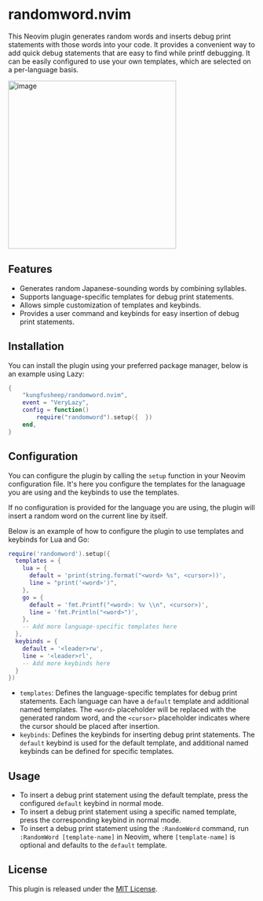 # randomword.nvim

This Neovim plugin generates random words and inserts debug print statements with those words into your code. It provides a convenient way to add quick debug statements that are easy to find while printf debugging. It can be easily configured to use your own templates, which are selected on a per-language basis.

<img width="342" alt="image" src="https://github.com/kungfusheep/randomword.nvim/assets/6867511/f22518f0-110e-4630-b9ae-2b8ac9ea0412">


## Features

- Generates random Japanese-sounding words by combining syllables.
- Supports language-specific templates for debug print statements.
- Allows simple customization of templates and keybinds.
- Provides a user command and keybinds for easy insertion of debug print statements.

## Installation

You can install the plugin using your preferred package manager, below is an example using Lazy:

```lua
{
    "kungfusheep/randomword.nvim",
    event = "VeryLazy",
    config = function()
        require("randomword").setup({  })
    end,
}
```

## Configuration

You can configure the plugin by calling the `setup` function in your Neovim configuration file. It's here you configure the templates for the lanaguage you are using and the keybinds to use the templates.

If no configuration is provided for the language you are using, the plugin will insert a random word on the current line by itself.

Below is an example of how to configure the plugin to use templates and keybinds for Lua and Go:

```lua
require('randomword').setup({
  templates = {
    lua = {
      default = 'print(string.format("<word> %s", <cursor>))',
      line = "print('<word>')",
    },
    go = {
      default = 'fmt.Printf("<word>: %v \\n", <cursor>)',
      line = 'fmt.Println("<word>")',
    },
    -- Add more language-specific templates here
  },
  keybinds = {
    default = '<leader>rw',
    line = '<leader>rl',
    -- Add more keybinds here
  }
})
```

- `templates`: Defines the language-specific templates for debug print statements. Each language can have a `default` template and additional named templates. The `<word>` placeholder will be replaced with the generated random word, and the `<cursor>` placeholder indicates where the cursor should be placed after insertion.
- `keybinds`: Defines the keybinds for inserting debug print statements. The `default` keybind is used for the default template, and additional named keybinds can be defined for specific templates.

## Usage

- To insert a debug print statement using the default template, press the configured `default` keybind in normal mode.
- To insert a debug print statement using a specific named template, press the corresponding keybind in normal mode.
- To insert a debug print statement using the `:RandomWord` command, run `:RandomWord [template-name]` in Neovim, where `[template-name]` is optional and defaults to the `default` template.

## License

This plugin is released under the [MIT License](https://opensource.org/licenses/MIT).

